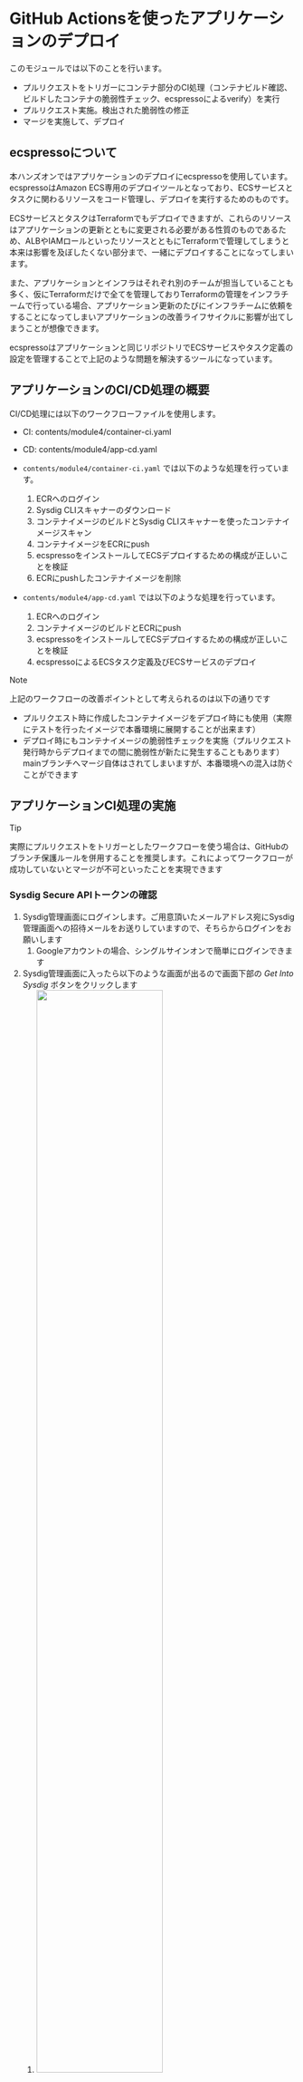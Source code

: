 # GitHub Actionsを使ったアプリケーションのデプロイ

このモジュールでは以下のことを行います。

- プルリクエストをトリガーにコンテナ部分のCI処理（コンテナビルド確認、ビルドしたコンテナの脆弱性チェック、ecspressoによるverify）を実行
- プルリクエスト実施。検出された脆弱性の修正
- マージを実施して、デプロイ

## ecspressoについて

本ハンズオンではアプリケーションのデプロイにecspressoを使用しています。  
ecspressoはAmazon ECS専用のデプロイツールとなっており、ECSサービスとタスクに関わるリソースをコード管理し、デプロイを実行するためのものです。  

ECSサービスとタスクはTerraformでもデプロイできますが、これらのリソースはアプリケーションの更新とともに変更される必要がある性質のものであるため、ALBやIAMロールといったリソースとともにTerraformで管理してしまうと本来は影響を及ぼしたくない部分まで、一緒にデプロイすることになってしまいます。  

また、アプリケーションとインフラはそれぞれ別のチームが担当していることも多く、仮にTerraformだけで全てを管理しておりTerraformの管理をインフラチームで行っている場合、アプリケーション更新のたびにインフラチームに依頼をすることになってしまいアプリケーションの改善ライフサイクルに影響が出てしまうことが想像できます。

ecspressoはアプリケーションと同じリポジトリでECSサービスやタスク定義の設定を管理することで上記のような問題を解決するツールになっています。


## アプリケーションのCI/CD処理の概要

CI/CD処理には以下のワークフローファイルを使用します。

- CI: contents/module4/container-ci.yaml
- CD: contents/module4/app-cd.yaml

- `contents/module4/container-ci.yaml` では以下のような処理を行っています。
    1. ECRへのログイン
    2. Sysdig CLIスキャナーのダウンロード
    3. コンテナイメージのビルドとSysdig CLIスキャナーを使ったコンテナイメージスキャン
    4. コンテナイメージをECRにpush
    5. ecspressoをインストールしてECSデプロイするための構成が正しいことを検証
    6. ECRにpushしたコンテナイメージを削除
- `contents/module4/app-cd.yaml` では以下のような処理を行っています。
    1. ECRへのログイン
    2. コンテナイメージのビルドとECRにpush
    3. ecspressoをインストールしてECSデプロイするための構成が正しいことを検証
    4. ecspressoによるECSタスク定義及びECSサービスのデプロイ

> [!NOTE]
> 上記のワークフローの改善ポイントとして考えられるのは以下の通りです  
> - プルリクエスト時に作成したコンテナイメージをデプロイ時にも使用（実際にテストを行ったイメージで本番環境に展開することが出来ます）
> - デプロイ時にもコンテナイメージの脆弱性チェックを実施（プルリクエスト発行時からデプロイまでの間に脆弱性が新たに発生することもあります）mainブランチへマージ自体はされてしまいますが、本番環境への混入は防ぐことができます

## アプリケーションCI処理の実施

> [!TIP]
> 実際にプルリクエストをトリガーとしたワークフローを使う場合は、GitHubのブランチ保護ルールを併用することを推奨します。これによってワークフローが成功していないとマージが不可といったことを実現できます

### Sysdig Secure APIトークンの確認

1. Sysdig管理画面にログインします。ご用意頂いたメールアドレス宛にSysdig管理画面への招待メールをお送りしていますので、そちらからログインをお願いします
    1. Googleアカウントの場合、シングルサインオンで簡単にログインできます
2. Sysdig管理画面に入ったら以下のような画面が出るので画面下部の *Get Into Sysdig* ボタンをクリックします
    1. <img src="../images/module4/sysdig1.jpg" width=70%>
3. Home画面で以下のように画面下部の自ユーザ名をクリックし、 *Sysdig API Tokens* をクリックします
    1. <img src="../images/module4/sysdig2.jpg" width=70%>
4. Sysdig Secure API Tokenの欄の横にあるコピーボタンをクリックして、コピーした値をメモ帳などに控えておきます
    1. <img src="../images/module4/sysdig3.jpg" width=70%>

### コンテナCI処理の実行

1. GitHubリポジトリ側でワークフロー内で使用するsecretsの設定をしておきます
    1. ご自身のGitHubリポジトリ画面を開きます。以下のようなURLのはずです
        1. https://github.com/＜自身のGitHubID＞/Handson_with_Secure_container_operations
    2. Settingsを選択します
        1. <img src="../images/module3/github1.jpg" width=80%>
    3. Secrets and variablesの「Actions」を選択します
        1. <img src="../images/module3/github2.jpg" width=50%>
    4. *New repository secret* ボタンをクリックします
    5. Secretsに以下を登録します
        - Name: SYSDIG_SECURE_API_TOKEN
        - Secret: Sysdig管理画面で確認したSysdig Secure APIトークンの値
2. GitHub ActionsのワークフローとしてGitHubに認識させるためにはリポジトリ内の所定のディレクトリに置く必要があります
    1. `container-ci.yaml`と`app-cd.yaml`を `.github/workflows` ディレクトリに格納しましょう
        1. ```
            # developブランチであることを確認
            git branch
            # ワークフローファイルの格納
            cd ~/environment/Handson_with_Secure_container_operations/contents/module4/
            git mv container-ci.yaml ../../.github/workflows/
            git mv app-cd.yaml ../../.github/workflows/
3. またこのワークフローでは `app` ディレクトリ配下のファイルの変更を検知してワークフローが起動するような設定になっています。そのため `terraform` ディレクトリ配下のファイルを編集します
    1. `app/javascript-sample-app/index.js`を開き、21行目のコメントアウトされている箇所に適当な文字を記載してください
        1. ```
            // config 適当な文字列
4. 編集が完了したら、ファイルをGitHubリポジトリにpushします
    1. ```
        # コミットとpush
        git add --all
        git commit -m "add app workflow"
        git push myrepo develop
5. ワークフローファイルの追加ができたので実際に動かしてみます。ブラウザ上でdevelopブランチからmainブランチへのプルリクエストを出します
    1. <img src="../images/module3/github4.jpg" width=80%>
6. *New pull request* ボタンをクリックします
7. developブランチからmainブランチへのプルリクエストであることを以下のように指定します
    1. <img src="../images/module3/github5.jpg" width=80%>
8. *Create pull request* ボタンをクリックします
9. mainブランチへのプルリクエストをトリガーにワークフロー処理が動き始めたはずです。
    - またリポジトリ画面上部の *Actions* タブからも実行の様子が確認できます
        - <img src="../images/module3/github6.jpg" width=80%>


### コンテナイメージ脆弱性の確認

1. ワークフロー処理は失敗したはずです。失敗した原因はコンテナイメージに脆弱性が含まれているからです
2. どのような脆弱性があるのかをSysdig管理画面から確認してみます
3. Sysdig管理画面に戻り、*Vulnerabilities/Pipeline* を選択します
    1. <img src="../images/module4/sysdig4.jpg" width=60%>
4. マウスオーバーするとコンテナイメージのタグが確認できるので、先程のCI処理の中でビルドしたコンテナイメージをクリックします（タグはdevelopブランチの最新のコミットIDになっています）
    1. <img src="../images/module4/sysdig5.jpg" width=60%>
5. 多くの脆弱性がコンテナイメージに含まれていることを確認できます

## 検出された脆弱性の修正

1. コンテナイメージの脆弱性をDockerコンテナのベースイメージを変更することで修正します
2. 以下のファイルをコピーし、再度リポジトリにpushします
    1. `Dockerfile`を `.app/javascript-sample-app` ディレクトリに格納しましょう
        1. ```
            # Dockerfileの格納
            cd ~/environment/Handson_with_Secure_container_operations/contents/module4/
            git mv -f Dockerfile ../../app/javascript-sample-app
            git add --all
            git commit -m "update dockerfile"
            git push myrepo develop
3. 既にdevelopブランチでプルリクエスト作成済であるところにpushをしたのでプルリクエストが更新されます。更新をトリガーにワークフローが起動します
4. ワークフローが完了したら、再度 *コンテナイメージ脆弱性の確認* と同様の手順で脆弱性の数がどの程度変わったか確認してみましょう

## AWS環境へのデプロイ

1. プルリクエストをトリガーとした、CIのワークフロー処理が正常に完了したら、次はmainブランチにpushをすることで実際にAWS環境へのデプロイを行います
    1.  プルリクエストの画面に戻り、 *Merge pull request* ボタンをクリックします
        1.  <img src="../images/module3/github7.jpg" width=100%>
2.  mainブランチへのマージをトリガーに再度、ワークフローが起動します
    1.  またリポジトリ画面上部の *Actions* タブからも実行の様子を確認してみましょう
3.  ALBの画面からALBのDNS名を確認し、確認したDNS名をブラウザに入力しアクセスしてみましょう
    1. <img src="../images/module4/alb1.jpg" width=70%>
    2. <img src="../images/module4/alb2.jpg" width=70%>
> [!NOTE]
> ここで確認したALBのDNS名は後ほどまた使うのでメモしておいてください



[Next: Sysdigによるランタイムモニタリングの導入](../module5/module5.md)
